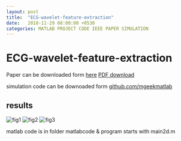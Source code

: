 ```yaml
---
layout: post
title:  "ECG-wavelet-feature-extraction"
date:   2018-11-29 08:00:00 +0530
categories: MATLAB PROJECT CODE IEEE PAPER SIMULATION
---
```

# ECG-wavelet-feature-extraction

Paper can be downloaded form [here](http://ieeexplore.ieee.org/document/4052801/)
[PDF download](https://www.ijser.org/researchpaper/ECG-Signal-Analysis-Using-Wavelet-Transform.pdf)

simulation code can be downoaded form [github.com/mgeekmatlab](https://github.com/mgeekmatlab/ECG-wavelet-feature-extraction)

## results 

![fig1](https://raw.githubusercontent.com/mgeekmatlab/ECG-wavelet-feature-extraction/master/ecgresult%20-%20Copy.jpg)
![fig2](https://raw.githubusercontent.com/mgeekmatlab/ECG-wavelet-feature-extraction/master/ecgresult%20-%20Copy%20(2).jpg)
![fig3](https://raw.githubusercontent.com/mgeekmatlab/ECG-wavelet-feature-extraction/master/ecgresult%20-%20Copy%20(3).jpg)


matlab code is in folder matlabcode
& program starts with main2d.m
